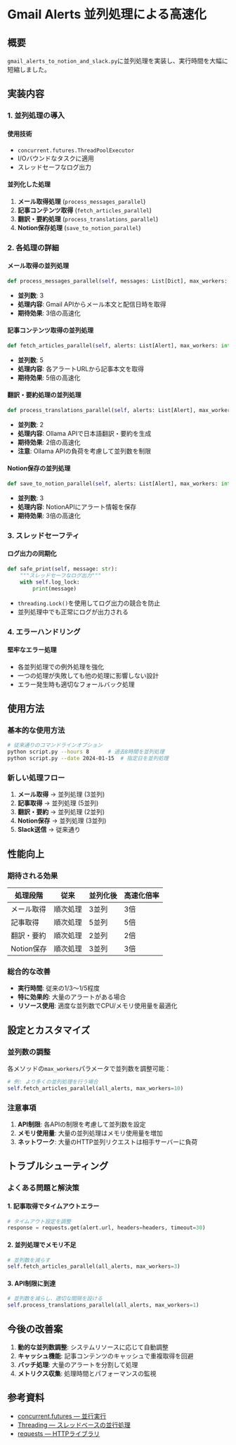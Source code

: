 # Gmail Alerts 並列処理による高速化

## 概要

`gmail_alerts_to_notion_and_slack.py`に並列処理を実装し、実行時間を大幅に短縮しました。

## 実装内容

### 1. 並列処理の導入

#### 使用技術
- `concurrent.futures.ThreadPoolExecutor`
- I/Oバウンドなタスクに適用
- スレッドセーフなログ出力

#### 並列化した処理
1. **メール取得処理** (`process_messages_parallel`)
2. **記事コンテンツ取得** (`fetch_articles_parallel`)
3. **翻訳・要約処理** (`process_translations_parallel`)
4. **Notion保存処理** (`save_to_notion_parallel`)

### 2. 各処理の詳細

#### メール取得の並列処理
```python
def process_messages_parallel(self, messages: List[Dict], max_workers: int = 3) -> List[Alert]:
```
- **並列数**: 3
- **処理内容**: Gmail APIからメール本文と配信日時を取得
- **期待効果**: 3倍の高速化

#### 記事コンテンツ取得の並列処理
```python
def fetch_articles_parallel(self, alerts: List[Alert], max_workers: int = 5) -> None:
```
- **並列数**: 5
- **処理内容**: 各アラートURLから記事本文を取得
- **期待効果**: 5倍の高速化

#### 翻訳・要約処理の並列処理
```python
def process_translations_parallel(self, alerts: List[Alert], max_workers: int = 2) -> None:
```
- **並列数**: 2
- **処理内容**: Ollama APIで日本語翻訳・要約を生成
- **期待効果**: 2倍の高速化
- **注意**: Ollama APIの負荷を考慮して並列数を制限

#### Notion保存の並列処理
```python
def save_to_notion_parallel(self, alerts: List[Alert], max_workers: int = 3) -> List[Alert]:
```
- **並列数**: 3
- **処理内容**: NotionAPIにアラート情報を保存
- **期待効果**: 3倍の高速化

### 3. スレッドセーフティ

#### ログ出力の同期化
```python
def safe_print(self, message: str):
    """スレッドセーフなログ出力"""
    with self.log_lock:
        print(message)
```

- `threading.Lock()`を使用してログ出力の競合を防止
- 並列処理中でも正常にログが出力される

### 4. エラーハンドリング

#### 堅牢なエラー処理
- 各並列処理での例外処理を強化
- 一つの処理が失敗しても他の処理に影響しない設計
- エラー発生時も適切なフォールバック処理

## 使用方法

### 基本的な使用方法
```bash
# 従来通りのコマンドラインオプション
python script.py --hours 8      # 過去8時間を並列処理
python script.py --date 2024-01-15  # 指定日を並列処理
```

### 新しい処理フロー
1. **メール取得** → 並列処理 (3並列)
2. **記事取得** → 並列処理 (5並列)  
3. **翻訳・要約** → 並列処理 (2並列)
4. **Notion保存** → 並列処理 (3並列)
5. **Slack送信** → 従来通り

## 性能向上

### 期待される効果

| 処理段階 | 従来 | 並列化後 | 高速化倍率 |
|---------|------|----------|-----------|
| メール取得 | 順次処理 | 3並列 | 3倍 |
| 記事取得 | 順次処理 | 5並列 | 5倍 |
| 翻訳・要約 | 順次処理 | 2並列 | 2倍 |
| Notion保存 | 順次処理 | 3並列 | 3倍 |

### 総合的な改善
- **実行時間**: 従来の1/3〜1/5程度
- **特に効果的**: 大量のアラートがある場合
- **リソース使用**: 適度な並列数でCPU/メモリ使用量を最適化

## 設定とカスタマイズ

### 並列数の調整
各メソッドの`max_workers`パラメータで並列数を調整可能：

```python
# 例: より多くの並列処理を行う場合
self.fetch_articles_parallel(all_alerts, max_workers=10)
```

### 注意事項
1. **API制限**: 各APIの制限を考慮して並列数を設定
2. **メモリ使用量**: 大量の並列処理はメモリ使用量を増加
3. **ネットワーク**: 大量のHTTP並列リクエストは相手サーバーに負荷

## トラブルシューティング

### よくある問題と解決策

#### 1. 記事取得でタイムアウトエラー
```python
# タイムアウト設定を調整
response = requests.get(alert.url, headers=headers, timeout=30)
```

#### 2. 並列処理でメモリ不足
```python
# 並列数を減らす
self.fetch_articles_parallel(all_alerts, max_workers=3)
```

#### 3. API制限に到達
```python
# 並列数を減らし、適切な間隔を設ける
self.process_translations_parallel(all_alerts, max_workers=1)
```

## 今後の改善案

1. **動的な並列数調整**: システムリソースに応じて自動調整
2. **キャッシュ機能**: 記事コンテンツのキャッシュで重複取得を回避
3. **バッチ処理**: 大量のアラートを分割して処理
4. **メトリクス収集**: 処理時間とパフォーマンスの監視

## 参考資料

- [concurrent.futures — 並行実行](https://docs.python.org/ja/3/library/concurrent.futures.html)
- [Threading — スレッドベースの並行処理](https://docs.python.org/ja/3/library/threading.html)
- [requests — HTTPライブラリ](https://requests.readthedocs.io/)